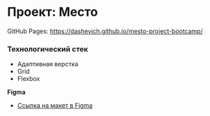 # Проект: Место
GitHub Pages: https://dashevich.github.io/mesto-project-bootcamp/
### Технологический стек

* Адаптивная верстка
* Grid
* Flexbox

**Figma**

* [Ссылка на макет в Figma](https://www.figma.com/file/2cn9N9jSkmxD84oJik7xL7/JavaScript.-Sprint-4?node-id=0%3A1)
